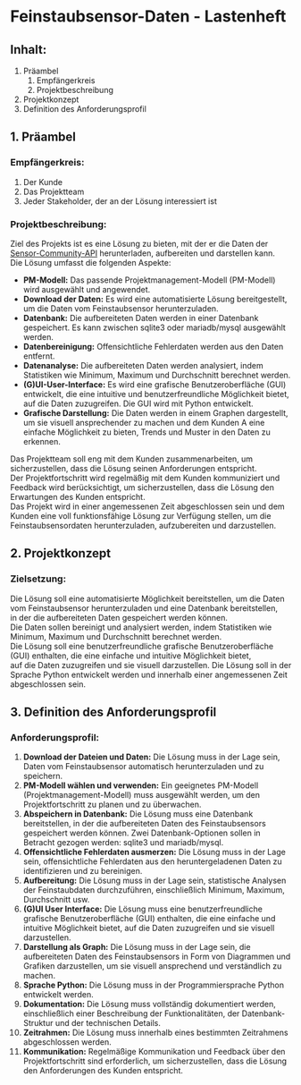 # Feinstaubsensor-Daten - Lastenheft

## Inhalt:
1. Präambel
   1. Empfängerkreis
   2. Projektbeschreibung
2. Projektkonzept
3. Definition des Anforderungsprofil


## 1. Präambel

### Empfängerkreis:
1. Der Kunde
2. Das Projektteam
3. Jeder Stakeholder, der an der Lösung interessiert ist

### Projektbeschreibung:
Ziel des Projekts ist es eine Lösung zu bieten, mit der er die Daten der [Sensor-Community-API](https://sensor.community/de/) herunterladen, aufbereiten und darstellen kann.  
Die Lösung umfasst die folgenden Aspekte:

* **PM-Modell:** Das passende Projektmanagement-Modell (PM-Modell) wird ausgewählt und angewendet.
* **Download der Daten:** Es wird eine automatisierte Lösung bereitgestellt, um die Daten vom Feinstaubsensor herunterzuladen.
* **Datenbank:** Die aufbereiteten Daten werden in einer Datenbank gespeichert. Es kann zwischen sqlite3 oder mariadb/mysql ausgewählt werden.
* **Datenbereinigung:** Offensichtliche Fehlerdaten werden aus den Daten entfernt.
* **Datenanalyse:** Die aufbereiteten Daten werden analysiert, indem Statistiken wie Minimum, Maximum und Durchschnitt berechnet werden.
* **(G)UI-User-Interface:** Es wird eine grafische Benutzeroberfläche (GUI) entwickelt, die eine intuitive und benutzerfreundliche Möglichkeit bietet, auf die Daten zuzugreifen. Die GUI wird mit Python entwickelt.
* **Grafische Darstellung:** Die Daten werden in einem Graphen dargestellt, um sie visuell ansprechender zu machen und dem Kunden A eine einfache Möglichkeit zu bieten, Trends und Muster in den Daten zu erkennen.

Das Projektteam soll eng mit dem Kunden zusammenarbeiten, um sicherzustellen, dass die Lösung seinen Anforderungen entspricht.  
Der Projektfortschritt wird regelmäßig mit dem Kunden kommuniziert und Feedback wird berücksichtigt, um sicherzustellen, dass die Lösung den Erwartungen des Kunden entspricht.  
Das Projekt wird in einer angemessenen Zeit abgeschlossen sein und dem Kunden eine voll funktionsfähige Lösung zur Verfügung stellen, um die Feinstaubsensordaten herunterzuladen, aufzubereiten und darzustellen.

## 2. Projektkonzept

### Zielsetzung:
Die Lösung soll eine automatisierte Möglichkeit bereitstellen, um die Daten vom Feinstaubsensor herunterzuladen und eine Datenbank bereitstellen,  
in der die aufbereiteten Daten gespeichert werden können.  
Die Daten sollen bereinigt und analysiert werden, indem Statistiken wie Minimum, Maximum und Durchschnitt berechnet werden.  
Die Lösung soll eine benutzerfreundliche grafische Benutzeroberfläche (GUI) enthalten, die eine einfache und intuitive Möglichkeit bietet,  
auf die Daten zuzugreifen und sie visuell darzustellen. Die Lösung soll in der Sprache Python entwickelt werden und innerhalb einer angemessenen Zeit abgeschlossen sein.

## 3. Definition des Anforderungsprofil

### Anforderungsprofil:
1. **Download der Dateien und Daten:** Die Lösung muss in der Lage sein, Daten vom Feinstaubsensor automatisch herunterzuladen und zu speichern.
2. **PM-Modell wählen und verwenden:** Ein geeignetes PM-Modell (Projektmanagement-Modell) muss ausgewählt werden, um den Projektfortschritt zu planen und zu überwachen. 
3. **Abspeichern in Datenbank:** Die Lösung muss eine Datenbank bereitstellen, in der die aufbereiteten Daten des Feinstaubsensors gespeichert werden können. Zwei Datenbank-Optionen sollen in Betracht gezogen werden: sqlite3 und mariadb/mysql. 
4. **Offensichtliche Fehlerdaten ausmerzen:** Die Lösung muss in der Lage sein, offensichtliche Fehlerdaten aus den heruntergeladenen Daten zu identifizieren und zu bereinigen. 
5. **Aufbereitung:** Die Lösung muss in der Lage sein, statistische Analysen der Feinstaubdaten durchzuführen, einschließlich Minimum, Maximum, Durchschnitt usw.
6. **(G)UI User Interface:** Die Lösung muss eine benutzerfreundliche grafische Benutzeroberfläche (GUI) enthalten, die eine einfache und intuitive Möglichkeit bietet, auf die Daten zuzugreifen und sie visuell darzustellen. 
7. **Darstellung als Graph:** Die Lösung muss in der Lage sein, die aufbereiteten Daten des Feinstaubsensors in Form von Diagrammen und Grafiken darzustellen, um sie visuell ansprechend und verständlich zu machen. 
8. **Sprache Python:** Die Lösung muss in der Programmiersprache Python entwickelt werden. 
9. **Dokumentation:** Die Lösung muss vollständig dokumentiert werden, einschließlich einer Beschreibung der Funktionalitäten, der Datenbank-Struktur und der technischen Details. 
10. **Zeitrahmen:** Die Lösung muss innerhalb eines bestimmten Zeitrahmens abgeschlossen werden. 
11. **Kommunikation:** Regelmäßige Kommunikation und Feedback über den Projektfortschritt sind erforderlich, um sicherzustellen, dass die Lösung den Anforderungen des Kunden entspricht.